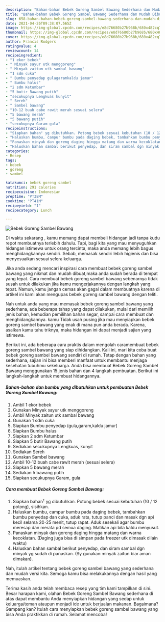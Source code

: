 ```yaml
---
description: "Bahan-bahan Bebek Goreng Sambel Bawang Sederhana dan Mudah Dibuat"
title: "Bahan-bahan Bebek Goreng Sambel Bawang Sederhana dan Mudah Dibuat"
slug: 658-bahan-bahan-bebek-goreng-sambel-bawang-sederhana-dan-mudah-dibuat
date: 2021-04-26T09:38:07.565Z
image: https://img-global.cpcdn.com/recipes/e8d76680b27b968b/680x482cq70/bebek-goreng-sambel-bawang-foto-resep-utama.jpg
thumbnail: https://img-global.cpcdn.com/recipes/e8d76680b27b968b/680x482cq70/bebek-goreng-sambel-bawang-foto-resep-utama.jpg
cover: https://img-global.cpcdn.com/recipes/e8d76680b27b968b/680x482cq70/bebek-goreng-sambel-bawang-foto-resep-utama.jpg
author: Francis Rodgers
ratingvalue: 4
reviewcount: 14
recipeingredient:
- "1 ekor bebek"
- " Minyak sayur utk menggoreng"
- " Minyak zaitun utk sambal bawang"
- "1 sdm cuka"
- " Bumbu penyedap gulagaramkaldu jamur"
- " Bumbu halus"
- "2 sdm Ketumbar"
- "5 butir Bawang putih"
- "secukupnya Lengkuas kunyit"
- " Sereh"
- " Sambel bawang"
- "10-12 buah cabe rawit merah sesuai selera"
- "5 bawang merah"
- "5 bawang putih"
- "secukupnya Garam gula"
recipeinstructions:
- "Siapkan bahan² yg dibutuhkan. Potong bebek sesuai kebutuhan (10 / 12 potong), sisihkan."
- "Haluskan bumbu, campur bumbu pada daging bebek, tambahkan bumbu penyedap dan cuka, aduk rata, tutup panci dan masak dgn api kecil selama 20-25 menit, tutup rapat. Aduk sesekali agar bumbu meresap dan merata pd semua daging. Matikan api bila kaldu menyusut."
- "Panaskan minyak dan goreng daging hingga matang dan warna kecoklatan. (Daging juga bisa di simpan pada freezer utk dimasak dilain waktu)"
- "Haluskan bahan sambal berikut penyedap, dan siram sambal dgn minyak yg sudah di panaskan. (Sy gunakan minyak zaitun biar aman dimakan)."
categories:
- Resep
tags:
- bebek
- goreng
- sambel

katakunci: bebek goreng sambel 
nutrition: 291 calories
recipecuisine: Indonesian
preptime: "PT38M"
cooktime: "PT41M"
recipeyield: "1"
recipecategory: Lunch

---
```



![Bebek Goreng Sambel Bawang](https://img-global.cpcdn.com/recipes/e8d76680b27b968b/680x482cq70/bebek-goreng-sambel-bawang-foto-resep-utama.jpg)

Di waktu  sekarang , kamu memang dapat membeli hidangan jadi tanpa kudu repot membuatnya terlebih dahulu. Tapi, bagi kita yang mau menyuguhkan hidangan istimewa untuk orang tercinta, maka anda memang lebih bagus menghidangkannya sendiri. Sebab, memasak sendiri lebih higienis dan bisa menyesuaikan sesuai selera keluarga.

Jika anda sedang mencari inspirasi cara membuat bebek goreng sambel bawang yang nikmat dan mudah dibuat,maka anda sudah berada di tempat yang tepat. Cara membuat bebek goreng sambel bawang  sebenarnya tidak susah untuk dilakukan jika kamu mengerjakannya dengan langkah yang tepat. Namun, kamu jangan cemas akan gagal dalam membuatnya 
karena di artikel ini kami akan mengupas bebek goreng sambel bawang dengan teliti.  



Nah untuk anda yang mau memasak bebek goreng sambel bawang yang sederhana, ada beberapa tahap yang dapat dilakukan, mulai dari memilih jenis bahan, kemudian pemilihan bahan segar, sampai cara membuat dan menghidangkannya. kamu Tidak usah pusing jika mau menyiapkan bebek goreng sambel bawang yang enak di mana pun anda berada. Karena, asalkan kamu  tahu triknya, maka hidangan ini dapat menjadi sajian yang istimewa.

Berikut ini, ada beberapa cara praktis  dalam mengolah caramembuat bebek goreng sambel bawang yang siap dihidangkan. Kali ini, mari kita coba buat bebek goreng sambel bawang sendiri di rumah. Tetap dengan bahan yang sederhana, sajian ini bisa memberi manfaat untuk membantu menjaga kesehatan tubuhmu sekeluarga. Anda bisa membuat Bebek Goreng Sambel Bawang menggunakan 15 jenis bahan dan 4 langkah pembuatan. Berikut ini langkah-langkah untuk membuat hidangannya.

<!--inarticleads1-->

##### Bahan-bahan dan bumbu yang dibutuhkan untuk pembuatan Bebek Goreng Sambel Bawang:

1. Ambil 1 ekor bebek
1. Gunakan  Minyak sayur utk menggoreng
1. Ambil  Minyak zaitun utk sambal bawang
1. Gunakan 1 sdm cuka
1. Siapkan  Bumbu penyedap (gula,garam,kaldu jamur)
1. Siapkan  Bumbu halus
1. Siapkan 2 sdm Ketumbar
1. Siapkan 5 butir Bawang putih
1. Sediakan secukupnya Lengkuas, kunyit
1. Sediakan  Sereh
1. Gunakan  Sambel bawang
1. Ambil 10-12 buah cabe rawit merah (sesuai selera)
1. Siapkan 5 bawang merah
1. Sediakan 5 bawang putih
1. Siapkan secukupnya Garam, gula




<!--inarticleads2-->

##### Cara membuat Bebek Goreng Sambel Bawang:

1. Siapkan bahan² yg dibutuhkan. Potong bebek sesuai kebutuhan (10 / 12 potong), sisihkan.
1. Haluskan bumbu, campur bumbu pada daging bebek, tambahkan bumbu penyedap dan cuka, aduk rata, tutup panci dan masak dgn api kecil selama 20-25 menit, tutup rapat. Aduk sesekali agar bumbu meresap dan merata pd semua daging. Matikan api bila kaldu menyusut.
1. Panaskan minyak dan goreng daging hingga matang dan warna kecoklatan. (Daging juga bisa di simpan pada freezer utk dimasak dilain waktu)
1. Haluskan bahan sambal berikut penyedap, dan siram sambal dgn minyak yg sudah di panaskan. (Sy gunakan minyak zaitun biar aman dimakan).




Nah, itulah artikel tentang  bebek goreng sambel bawang  yang sederhana dan mudah versi kita. Semoga kamu bisa melakukannya dengan hasil yang memuaskan. 

Terima kasih anda telah membaca resep yang tim kami tampilkan di sini. Besar harapan kami, olahan  Bebek Goreng Sambel Bawang sederhana di atas dapat membantu Anda menyiapkan hidangan yang sedap untuk keluarga/teman ataupun menjadi ide untuk berjualan makanan. Bagaimana? Gampang kan? Itulah cara menyiapkan bebek goreng sambel bawang yang bisa Anda praktikkan di rumah. Selamat mencoba!

